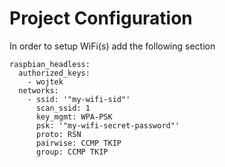 # Project Configuration

In order to setup WiFi(s) add the following section

```
raspbian_headless:
  authorized_keys:
    - wojtek
  networks:
    - ssid: '"my-wifi-sid"'
      scan_ssid: 1
      key_mgmt: WPA-PSK
      psk: '"my-wifi-secret-password"'
      proto: RSN
      pairwise: CCMP TKIP
      group: CCMP TKIP
```
